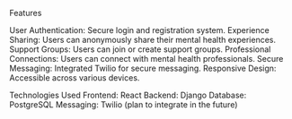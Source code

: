 Features

User Authentication: Secure login and registration system.
Experience Sharing: Users can anonymously share their mental health experiences.
Support Groups: Users can join or create support groups.
Professional Connections: Users can connect with mental health professionals.
Secure Messaging: Integrated Twilio for secure messaging.
Responsive Design: Accessible across various devices.


Technologies Used
Frontend: React
Backend: Django
Database: PostgreSQL
Messaging: Twilio (plan to integrate in the future)
